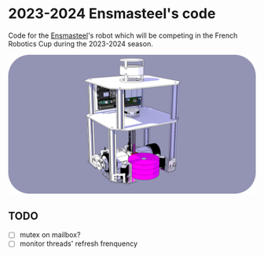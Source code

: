# 2023-2024 Ensmasteel's code
Code for the [Ensmasteel](https://github.com/Ensmasteel)'s robot which will be competing in the French Robotics Cup during the 2023-2024 season.

<p align="center">
	<img src="https://github.com/titofra/Ensmasteel-2023-2024-Code/blob/main/resource/robot.png" width="700">
</p>

## TODO

- [ ] mutex on mailbox?
- [ ] monitor threads' refresh frenquency